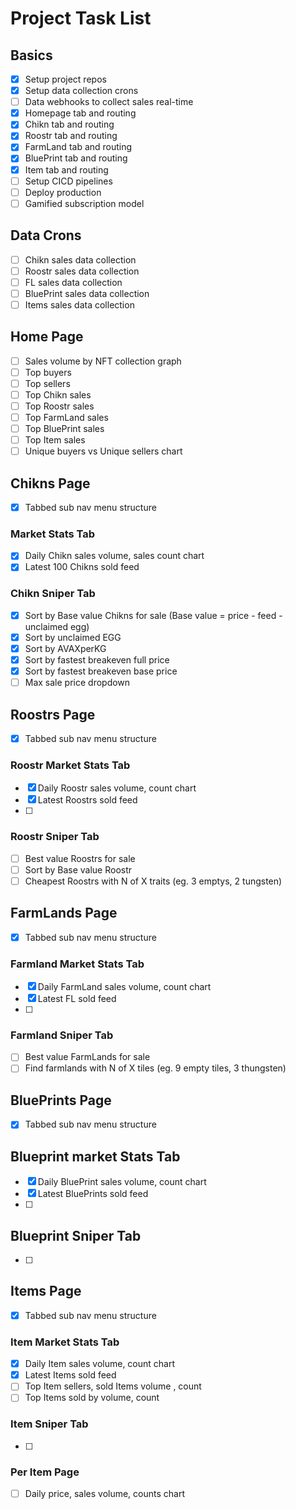 # Project Task List

## Basics

- [x] Setup project repos
- [x] Setup data collection crons
- [ ] Data webhooks to collect sales real-time
- [x] Homepage tab and routing
- [x] Chikn tab and routing
- [x] Roostr tab and routing
- [x] FarmLand tab and routing
- [x] BluePrint tab and routing
- [x] Item tab and routing
- [ ] Setup CICD pipelines
- [ ] Deploy production
- [ ] Gamified subscription model

## Data Crons

- [ ] Chikn sales data collection
- [ ] Roostr sales data collection
- [ ] FL sales data collection
- [ ] BluePrint sales data collection
- [ ] Items sales data collection

## Home Page

- [ ] Sales volume by NFT collection graph
- [ ] Top buyers
- [ ] Top sellers
- [ ] Top Chikn sales
- [ ] Top Roostr sales
- [ ] Top FarmLand sales
- [ ] Top BluePrint sales
- [ ] Top Item sales
- [ ] Unique buyers vs Unique sellers chart

## Chikns Page

- [x] Tabbed sub nav menu structure

### Market Stats Tab

- [x] Daily Chikn sales volume, sales count chart
- [x] Latest 100 Chikns sold feed

### Chikn Sniper Tab

- [x] Sort by Base value Chikns for sale (Base value = price - feed - unclaimed egg)
- [x] Sort by unclaimed EGG
- [x] Sort by AVAXperKG
- [x] Sort by fastest breakeven full price
- [x] Sort by fastest breakeven base price
- [ ] Max sale price dropdown

## Roostrs Page

- [x] Tabbed sub nav menu structure

### Roostr Market Stats Tab

- [x] Daily Roostr sales volume, count chart
- [x] Latest Roostrs sold feed
- [ ]

### Roostr Sniper Tab

- [ ] Best value Roostrs for sale
- [ ] Sort by Base value Roostr
- [ ] Cheapest Roostrs with N of X traits (eg. 3 emptys, 2 tungsten)

## FarmLands Page

- [x] Tabbed sub nav menu structure

### Farmland Market Stats Tab

- [x] Daily FarmLand sales volume, count chart
- [x] Latest FL sold feed
- [ ]

### Farmland Sniper Tab

- [ ] Best value FarmLands for sale
- [ ] Find farmlands with N of X tiles (eg. 9 empty tiles, 3 thungsten)

## BluePrints Page

- [x] Tabbed sub nav menu structure

## Blueprint market Stats Tab

- [x] Daily BluePrint sales volume, count chart
- [x] Latest BluePrints sold feed
- [ ]

## Blueprint Sniper Tab

- [ ]

## Items Page

- [x] Tabbed sub nav menu structure

### Item Market Stats Tab

- [x] Daily Item sales volume, count chart
- [x] Latest Items sold feed
- [ ] Top Item sellers, sold Items volume , count
- [ ] Top Items sold by volume, count

### Item Sniper Tab

- [ ]

### Per Item Page

- [ ] Daily price, sales volume, counts chart
